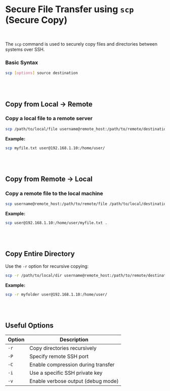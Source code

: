 # Secure File Transfer using `scp` (Secure Copy)

<br>

The `scp` command is used to securely copy files and directories between systems over SSH.


### Basic Syntax

```bash
scp [options] source destination
```

<br><br>

## Copy from Local → Remote

### Copy a local file to a remote server

```bash
scp /path/to/local/file username@remote_host:/path/to/remote/destination
```

**Example:**

```bash
scp myfile.txt user@192.168.1.10:/home/user/
```

<br><br>


## Copy from Remote → Local

### Copy a remote file to the local machine

```bash
scp username@remote_host:/path/to/remote/file /path/to/local/destination
```

**Example:**

```bash
scp user@192.168.1.10:/home/user/myfile.txt .
```

<br><br>

## Copy Entire Directory

Use the `-r` option for recursive copying:

```bash
scp -r /path/to/local/dir username@remote_host:/path/to/remote/destination
```

**Example:**

```bash
scp -r myfolder user@192.168.1.10:/home/user/
```

<br><br>

##  Useful Options

| Option | Description                        |
| ------ | ---------------------------------- |
| `-r`   | Copy directories recursively       |
| `-P`   | Specify remote SSH port            |
| `-C`   | Enable compression during transfer |
| `-i`   | Use a specific SSH private key     |
| `-v`   | Enable verbose output (debug mode) |
